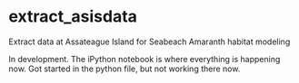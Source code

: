 # extract_asisdata
Extract data at Assateague Island for Seabeach Amaranth habitat modeling

In development. The iPython notebook is where everything is happening now. Got started in the python file, but not working there now. 
